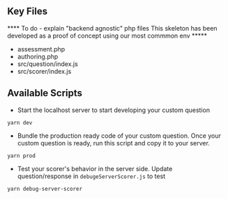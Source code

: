 ## Key Files

**** To do - explain "backend agnostic" php files This skeleton has been developed as a proof of concept using our most commmon env *****


* assessment.php
* authoring.php
* src/question/index.js
* src/scorer/index.js




## Available Scripts
* Start the localhost server to start developing your custom question
```
yarn dev
```
* Bundle the production ready code of your custom question. 
Once your custom question is ready, run this script and copy it to your server.
```
yarn prod
```
* Test your scorer's behavior in the server side. Update question/response in `debugeServerScorer.js` to test
```
yarn debug-server-scorer
```
